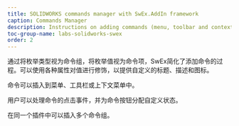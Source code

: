 ```yaml
---
title: SOLIDWORKS commands manager with SwEx.AddIn framework
caption: Commands Manager
description: Instructions on adding commands (menu, toolbar and context menu) with SwEx.AddIn framework for developing SOLIDWORKS add-ins in C# and VB.NET
toc-group-name: labs-solidworks-swex
order: 2
---
```

通过将枚举类型视为命令组，将枚举值视为命令项，SwEx简化了添加命令的过程。可以使用各种属性对值进行修饰，以提供自定义的标题、描述和图标。

命令可以插入到菜单、工具栏或上下文菜单中。

用户可以处理命令的点击事件，并为命令按钮分配自定义状态。

在同一个插件中可以插入多个命令组。